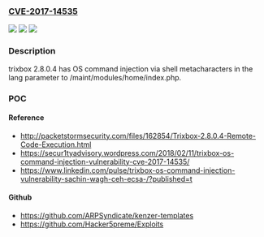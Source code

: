 ### [CVE-2017-14535](https://cve.mitre.org/cgi-bin/cvename.cgi?name=CVE-2017-14535)
![](https://img.shields.io/static/v1?label=Product&message=n%2Fa&color=blue)
![](https://img.shields.io/static/v1?label=Version&message=n%2Fa&color=blue)
![](https://img.shields.io/static/v1?label=Vulnerability&message=n%2Fa&color=brighgreen)

### Description

trixbox 2.8.0.4 has OS command injection via shell metacharacters in the lang parameter to /maint/modules/home/index.php.

### POC

#### Reference
- http://packetstormsecurity.com/files/162854/Trixbox-2.8.0.4-Remote-Code-Execution.html
- https://secur1tyadvisory.wordpress.com/2018/02/11/trixbox-os-command-injection-vulnerability-cve-2017-14535/
- https://www.linkedin.com/pulse/trixbox-os-command-injection-vulnerability-sachin-wagh-ceh-ecsa-/?published=t

#### Github
- https://github.com/ARPSyndicate/kenzer-templates
- https://github.com/Hacker5preme/Exploits


